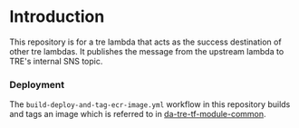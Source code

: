 # Introduction
This repository is for a tre lambda that acts as the success destination of other tre lambdas. It publishes the message from the upstream lambda to TRE's internal SNS topic.

### Deployment

The `build-deploy-and-tag-ecr-image.yml` workflow in this repository builds and tags an image which is referred to in [da-tre-tf-module-common](https://github.com/nationalarchives/da-tre-tf-module-common/blob/main/lambda.tf#L51).
